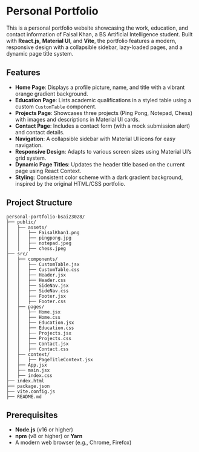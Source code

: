 # Personal Portfolio

This is a personal portfolio website showcasing the work, education, and contact information of Faisal Khan, a BS Artificial Intelligence student. Built with **React.js**, **Material UI**, and **Vite**, the portfolio features a modern, responsive design with a collapsible sidebar, lazy-loaded pages, and a dynamic page title system.

## Features

- **Home Page**: Displays a profile picture, name, and title with a vibrant orange gradient background.
- **Education Page**: Lists academic qualifications in a styled table using a custom `CustomTable` component.
- **Projects Page**: Showcases three projects (Ping Pong, Notepad, Chess) with images and descriptions in Material UI cards.
- **Contact Page**: Includes a contact form (with a mock submission alert) and contact details.
- **Navigation**: A collapsible sidebar with Material UI icons for easy navigation.
- **Responsive Design**: Adapts to various screen sizes using Material UI’s grid system.
- **Dynamic Page Titles**: Updates the header title based on the current page using React Context.
- **Styling**: Consistent color scheme with a dark gradient background, inspired by the original HTML/CSS portfolio.

## Project Structure

```
personal-portfolio-bsai23028/
├── public/
│   ├── assets/
│   │   ├── FaisalKhan1.png
│   │   ├── pingpong.jpg
│   │   ├── notepad.jpeg
│   │   ├── chess.jpeg
├── src/
│   ├── components/
│   │   ├── CustomTable.jsx
│   │   ├── CustomTable.css
│   │   ├── Header.jsx
│   │   ├── Header.css
│   │   ├── SideNav.jsx
│   │   ├── SideNav.css
│   │   ├── Footer.jsx
│   │   ├── Footer.css
│   ├── pages/
│   │   ├── Home.jsx
│   │   ├── Home.css
│   │   ├── Education.jsx
│   │   ├── Education.css
│   │   ├── Projects.jsx
│   │   ├── Projects.css
│   │   ├── Contact.jsx
│   │   ├── Contact.css
│   ├── context/
│   │   ├── PageTitleContext.jsx
│   ├── App.jsx
│   ├── main.jsx
│   ├── index.css
├── index.html
├── package.json
├── vite.config.js
├── README.md
```

## Prerequisites

- **Node.js** (v16 or higher)
- **npm** (v8 or higher) or **Yarn**
- A modern web browser (e.g., Chrome, Firefox)
